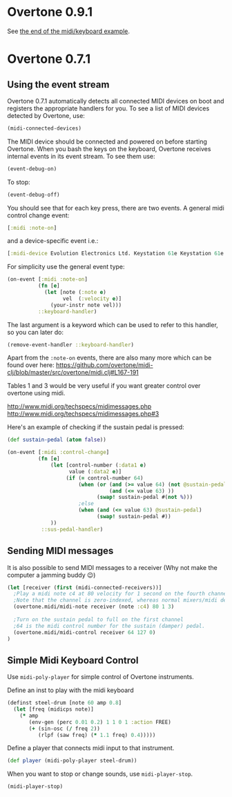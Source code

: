 # Overtone 0.9.1

See [the end of the midi/keyboard example](https://github.com/overtone/overtone/blob/master/src/overtone/examples/midi/keyboard.clj#L49-L64).


# Overtone 0.7.1

## Using the event stream

Overtone 0.7.1 automatically detects all connected MIDI devices on boot and registers the appropriate handlers for you. To see a list of MIDI devices detected by Overtone, use:

```clj
(midi-connected-devices)
```

The MIDI device should be connected and powered on before starting Overtone. When you bash the keys on the keyboard, Overtone receives internal events in its event stream. To see them use:

```clj
(event-debug-on)
```

To stop:

```clj
(event-debug-off)
```

You should see that for each key press, there are two events. A general midi control change event:

```clj
[:midi :note-on]
```

and a device-specific event i.e.:

```clj
[:midi-device Evolution Electronics Ltd. Keystation 61e Keystation 61e :note-on]
```

For simplicity use the general event type:

```clj
(on-event [:midi :note-on]
          (fn [e]
            (let [note (:note e)
                  vel  (:velocity e)]
              (your-instr note vel)))
          ::keyboard-handler)
```

The last argument is a keyword which can be used to refer to this handler, so you can later do:

```clj
(remove-event-handler ::keyboard-handler)
```

Apart from the ```:note-on``` events, there are also many more which can be found over here: 
https://github.com/overtone/midi-clj/blob/master/src/overtone/midi.clj#L167-191

Tables 1 and 3 would be very useful if you want greater control over overtone using midi.

http://www.midi.org/techspecs/midimessages.php
http://www.midi.org/techspecs/midimessages.php#3

Here's an example of checking if the sustain pedal is pressed:

```clj
(def sustain-pedal (atom false))

(on-event [:midi :control-change]
          (fn [e]
              (let [control-number (:data1 e)
                    value (:data2 e)]
                   (if (= control-number 64)
                       (when (or (and (>= value 64) (not @sustain-pedal)
                                 (and (<= value 63) ))
                             (swap! sustain-pedal #(not %)))
                       ;else
                       (when (and (<= value 63) @sustain-pedal)
                             (swap! sustain-pedal #))
              ))
           ::sus-pedal-handler)
```

## Sending MIDI messages

It is also possible to send MIDI messages to a receiver (Why not make the computer a jamming buddy :wink:)

```clj
(let [receiver (first (midi-connected-receivers))]
  ;Play a midi note c4 at 80 velocity for 1 second on the fourth channel
  ;Note that the channel is zero-indexed, whereas normal mixers/midi devices start counting them from 1.
  (overtone.midi/midi-note receiver (note :c4) 80 1 3)
  
  ;Turn on the sustain pedal to full on the first channel
  ;64 is the midi control number for the sustain (damper) pedal.
  (overtone.midi/midi-control receiver 64 127 0)
)

```

## Simple Midi Keyboard Control

Use `midi-poly-player` for simple control of Overtone instruments.

Define an inst to play with the midi keyboard

```clj
(definst steel-drum [note 60 amp 0.8]
  (let [freq (midicps note)]
    (* amp
       (env-gen (perc 0.01 0.2) 1 1 0 1 :action FREE)
       (+ (sin-osc (/ freq 2))
          (rlpf (saw freq) (* 1.1 freq) 0.4)))))
```

Define a player that connects midi input to that instrument.

```clj
(def player (midi-poly-player steel-drum))
```

When you want to stop or change sounds, use `midi-player-stop`.

```clj
(midi-player-stop)
```